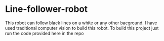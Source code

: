 # Line-follower-robot
This robot can follow black lines on a white or any other bacground. I have used traditional computer vision to build this robot. To build this project just run the code provided here in the repo
